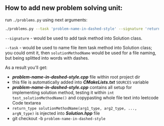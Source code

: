 ## How to add new problem solving unit:

run `./problems.py` using next arguments:
```sh
./problems.py --task 'problem-name-in-dashed-style' --signature 'return_type solutionMethodName(arg1_type, arg2_type, ..., argN_type)'
```

`--signature` - would be used to add task method into Solution class.

`--task` - would be used to name file item task method into Solution class; you could 
omit it, then `solutionMethodName` would be used for a file naming, but being splitted into words with dashes.

As a result you'll get:
- ***problem-name-in-dashed-style.cpp*** file within root project dir
- this file is automatically added into ***CMakeLists.txt*** `SOURCES` variable
- ***problem-name-in-dashed-style.cpp*** contains all setup for implementing solution method, testing it within `int test_solutionMethodName()` and copypasting whole file text into leetcode Code textarea
- `return_type solutionMethodName(arg1_type, arg2_type, ..., argN_type)` is injected into ***Solution.hpp*** file
- git checkout -b `problem-name-in-dashed-style`